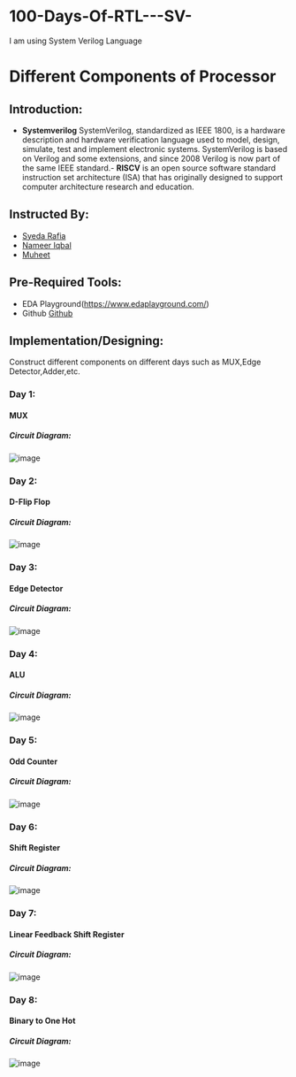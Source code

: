 # 100-Days-Of-RTL---SV-
I am using System Verilog Language  
# **Different Components of Processor**
## Introduction:
- **Systemverilog** SystemVerilog, standardized as IEEE 1800, is a hardware description and hardware verification language used to model, design, simulate, test and implement electronic systems. SystemVerilog is based on Verilog and some extensions, and since 2008 Verilog is now part of the same IEEE standard.- **RISCV** is an open source software standard instruction set architecture (ISA) that has originally designed to support computer architecture research and education. 
## Instructed By:
- [Syeda Rafia](https://github.com/syedarafia13)
- [Nameer Iqbal](https://github.com/Nameer-Iqbal-Ansari)
- [Muheet ](https://github.com/Abdul-muheet-ghani)
## Pre-Required Tools:
- EDA Playground(https://www.edaplayground.com/)
- Github [Github](https://github.com)
## Implementation/Designing:
Construct different components on different days such as MUX,Edge Detector,Adder,etc.
### Day 1:
#### MUX

##### Circuit Diagram:
![image](https://drive.google.com/drive/u/2/folders/1cX5e5s8P0qgMTUKUyt3XCUYQWIRVaaLJ)
### Day 2:
#### D-Flip Flop

##### Circuit Diagram:
![image](https://drive.google.com/drive/u/2/folders/1cX5e5s8P0qgMTUKUyt3XCUYQWIRVaaLJ)
### Day 3:
#### Edge Detector

##### Circuit Diagram:
![image](https://drive.google.com/drive/u/2/folders/1cX5e5s8P0qgMTUKUyt3XCUYQWIRVaaLJ)
### Day 4:
#### ALU

##### Circuit Diagram:
![image](https://drive.google.com/drive/u/2/folders/1cX5e5s8P0qgMTUKUyt3XCUYQWIRVaaLJ)
### Day 5:
#### Odd Counter

##### Circuit Diagram:
![image](https://drive.google.com/drive/u/2/folders/1cX5e5s8P0qgMTUKUyt3XCUYQWIRVaaLJ)
### Day 6:
#### Shift Register

##### Circuit Diagram:
![image](https://drive.google.com/drive/u/2/folders/1cX5e5s8P0qgMTUKUyt3XCUYQWIRVaaLJ)
### Day 7:
#### Linear Feedback Shift Register 

##### Circuit Diagram:
![image](https://drive.google.com/drive/u/2/folders/1cX5e5s8P0qgMTUKUyt3XCUYQWIRVaaLJ)
### Day 8:
#### Binary to One Hot

##### Circuit Diagram:
![image](https://drive.google.com/drive/u/2/folders/1cX5e5s8P0qgMTUKUyt3XCUYQWIRVaaLJ)





